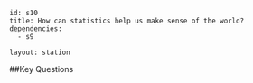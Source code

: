 ````
id: s10
title: How can statistics help us make sense of the world?
dependencies:
  - s9

layout: station
````
##Key Questions